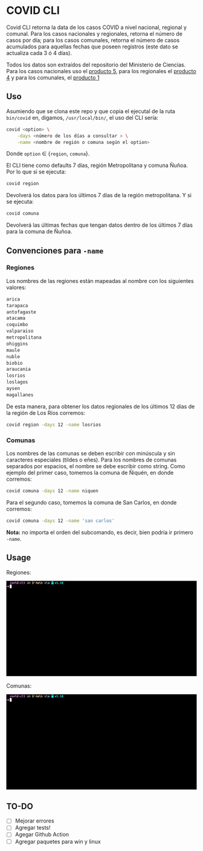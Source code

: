 # COVID CLI

Covid CLI retorna la data de los casos COVID a nivel nacional, regional y comunal. Para los casos nacionales y regionales, retorna el número de casos por día; para los casos comunales, retorna el número de casos acumulados para aquellas fechas que poseen registros (este dato se actualiza cada 3 ó 4 días).

Todos los datos son extraídos del repositorio del Ministerio de Ciencias. Para los casos nacionales uso el [producto 5](https://github.com/MinCiencia/Datos-COVID19/tree/master/output/producto5), para los regionales el [producto 4](https://github.com/MinCiencia/Datos-COVID19/tree/master/output/producto4) y para los comunales, el [producto 1](https://github.com/MinCiencia/Datos-COVID19/tree/master/output/producto1)

## Uso

Asumiendo que se clona este repo y que copia el ejecutal de la ruta `bin/covid` en, digamos, `/usr/local/bin/`, el uso del CLI sería:

```bash
covid <option> \
    -days <número de los días a consultar > \
    -name <nombre de región o comuna según el option>
```

Donde `option` &in; {`region`, `comuna`}. 

El CLI tiene como defaults 7 días, región Metropolitana y comuna Ñuñoa. Por lo que si se ejecuta:

```bash
covid region
```

Devolverá los datos para los últimos 7 días de la región metropolitana. Y si se ejecuta:

```bash
covid comuna
```

Devolverá las últimas fechas que tengan datos dentro de los últimos 7 días para la comuna de Ñuñoa.

## Convenciones para `-name` 

### Regiones

Los nombres de las regiones están mapeadas al nombre con los siguientes valores:

```bash
arica
tarapaca
antofagaste
atacama
coquimbo
valparaiso
metropolitana
ohiggins
maule
nuble
biobio
araucania
losrios
loslagos
aysen
magallanes
```

De esta manera, para obtener los datos regionales de los últimos 12 días de la región de Los Ríos corremos:

```bash
covid region -days 12 -name losrios
```

### Comunas

Los nombres de las comunas se deben escribir con minúscula y sin caracteres especiales (tildes o eñes). Para los nombres de comunas separados por espacios, el nombre se debe escribir como string. Como ejemplo del primer caso, tomemos la comuna de Ñiquén, en donde corremos:

```bash
covid comuna -days 12 -name niquen
```

Para el segundo caso, tomemos la comuna de San Carlos, en donde corremos:

```bash
covid comuna -days 12 -name 'san carlos'
```

**Nota:** no importa el orden del subcomando, es decir, bien podría ir primero `-name`.

## Usage

Regiones:

![](/static/region.gif)

Comunas:

![](/static/comuna.gif)

## TO-DO

+ [ ] Mejorar errores
+ [ ] Agregar tests!
+ [ ] Agegar Github Action
+ [ ] Agregar paquetes para win y linux
